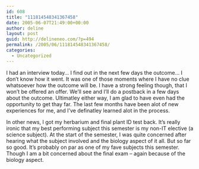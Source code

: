 ```yaml
---
id: 608
title: "111814548341367458"
date: 2005-06-07T21:49:00+00:00
author: deline
layout: post
guid: http://delineneo.com/?p=494
permalink: /2005/06/111814548341367458/
categories:
  - Uncategorized
---
```

I had an interview today&#8230; I find out in the next few days the outcome&#8230; I don&#8217;t know how it went. It was one of those moments where I have no clue whatsoever how the outcome will be. I have a strong feeling though, that I won&#8217;t be offered an offer. We&#8217;ll see and I&#8217;ll do a postback in a few days about the outcome. Ultimatley either way, I am glad to have even had the opportunity to get thay far. The last few months have been alot of new experiences for me, and I&#8217;ve definatley learned alot in the process.

In other news, I got my herbarium and final plant ID test back. It&#8217;s really ironic that my best performing subject this semester is my non-IT elective (a science subject). At the start of the semester, I was quite concerned after hearing what the subject involved and the biology aspect of it all. But so far so good. It&#8217;s probably on par as one of my fave subjects this semester. Though I am a bit concerned about the final exam &#8211; again because of the biology aspect.